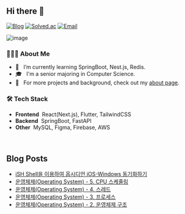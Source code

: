 ## Hi there 👋

[![Blog](https://img.shields.io/badge/Blog-inup.dev-3b82f6?style=flat-square)](https://inup.site/)
[![Solved.ac](https://img.shields.io/badge/Solved.ac-inup-17ce3a?style=flat-square)](https://solved.ac/profile/inup)
[![Email](https://img.shields.io/badge/Email-inup@kakao.com-yellow?style=flat-square)](mailto:inup@kakao.com)

![image](https://github.com/user-attachments/assets/0370db4b-dccd-41c5-a8ed-e2e78ef38577)


### 👨🏻‍💻 About Me

- 🌱 &nbsp; I’m currently learning SpringBoot, Nest.js, Redis.
- 🎓 &nbsp; I'm a senior majoring in Computer Science.
- 📄 &nbsp; For more projects and background, check out my [about page](https://inup.site/about).

### 🛠 Tech Stack

- **Frontend**&nbsp; React(Next.js), Flutter, TailwindCSS
- **Backend**&nbsp; SpringBoot, FastAPI
- **Other**&nbsp; MySQL, Figma, Firebase, AWS

<br/>

## Blog Posts
<!-- BLOG-POST-LIST:START -->
- [iSH Shell을 이용하여 옵시디언 iOS-Windows 동기화하기](https://in-up.netlify.app/obsidian-ios/)
- [운영체제&lpar;Operating System&rpar; - 5. CPU 스케줄링](https://in-up.netlify.app/os-05-cpu-scheduling/)
- [운영체제&lpar;Operating System&rpar; - 4. 스레드](https://in-up.netlify.app/os-04-threads/)
- [운영체제&lpar;Operating System&rpar; - 3. 프로세스](https://in-up.netlify.app/os-03-process/)
- [운영체제&lpar;Operating System&rpar; - 2. 운영체제 구조](https://in-up.netlify.app/os-02-structure/)
<!-- BLOG-POST-LIST:END -->
